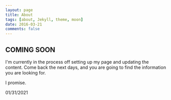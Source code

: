 ```yaml
---
layout: page
title: About
tags: [about, Jekyll, theme, moon]
date: 2016-03-21
comments: false
---
```

    

## COMING SOON

I'm currently in the process off setting up my page and updating the content.
Come back the next days, and you are going to find the information you are looking for. 

I promise.

01/31/2021

